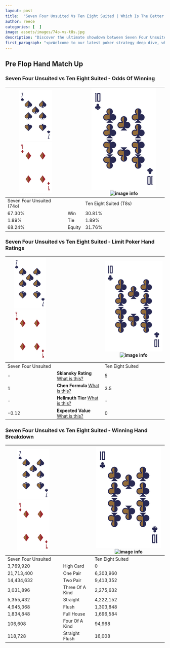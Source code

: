 ```yaml
---
layout: post
title:  "Seven Four Unsuited Vs Ten Eight Suited | Which Is The Better Hand In Poker? A Complete Guide"
author: reece
categories: [  ]
image: assets/images/74o-vs-t8s.jpg
description: "Discover the ultimate showdown between Seven Four Unsuited and Ten Eight Suited in poker! Uncover the odds, strategies, and scenarios where one hand triumphs over the other. Get ready to up your poker game with this thrilling analysis."
first_paragraph: "<p>Welcome to our latest poker strategy deep dive, where we're pitting two distinct hands against each other in a high-stakes showdown: Seven Four Unsuited vs Ten Eight Suited.</p><p>In the dynamic world of poker, every decision counts, and knowing which hand holds the upper hand is key to your success at the table.</p><p>In this article, we'll dissect these two hands, explore the scenarios where one dominates the other, and equip you with the knowledge to make strategic choices that can tip the odds in your favor.</p><p>Get ready to unravel the intriguing dynamics of these poker hands and elevate your game to new heights.</p>"
---
```




[comment]: # (sp0)

## Pre Flop Hand Match Up

<div class="table hand-ratings" markdown="1"> 



### Seven Four Unsuited vs Ten Eight Suited - Odds Of Winning


    
| ![image info](assets/images/hand1/7.png) ![image info](assets/images/hand1/4o.png) |  | ![image info](assets/images/hand2/T.png) ![image info](assets/images/hand2/8s.png) |
| -------- | -------- | -------- |
| Seven Four Unsuited (74o) |  | Ten Eight Suited (T8s) |
| 67.30% | Win | 30.81% |
| 1.89% | Tie | 1.89% |
| 68.24% | Equity | 31.76% |




[comment]: # (sp1)



### Seven Four Unsuited vs Ten Eight Suited - Limit Poker Hand Ratings


    
| ![image info](assets/images/hand1/7.png) ![image info](assets/images/hand1/4o.png) |  | ![image info](assets/images/hand2/T.png) ![image info](assets/images/hand2/8s.png) |
| -------- | -------- | -------- |
| Seven Four Unsuited |  | Ten Eight Suited |
| - | **Sklansky Rating** [What is this?](/sklansky-rating-explained) | 5 |
| 1 | **Chen Formula** [What is this?](/chen-formula-explained) | 3.5 |
| - | **Hellmuth Tier** [What is this?](/Hellmuth-tier-explained) | - |
| -0.12 | **Expected Value** [What is this?](/expected-value-explained) | 0 |




[comment]: # (sp2)



### Seven Four Unsuited vs Ten Eight Suited - Winning Hand Breakdown


    
| ![image info](assets/images/hand1/7.png) ![image info](assets/images/hand1/4o.png) |  | ![image info](assets/images/hand2/T.png) ![image info](assets/images/hand2/8s.png) |
| -------- | -------- | -------- |
| Seven Four Unsuited |  | Ten Eight Suited |
| 3,769,920 | High Card | 0 |
| 21,713,400 | One Pair | 6,303,960 |
| 14,434,632 | Two Pair | 9,413,352 |
| 3,031,896 | Three Of A Kind | 2,275,632 |
| 5,355,432 | Straight | 4,222,152 |
| 4,945,368 | Flush | 1,303,848 |
| 1,834,848 | Full House | 1,696,584 |
| 106,608 | Four Of A Kind | 94,968 |
| 118,728 | Straight Flush | 16,008 |




[comment]: # (sp3)



</div>

[comment]: # (sp4)



[comment]: # (sp5)


